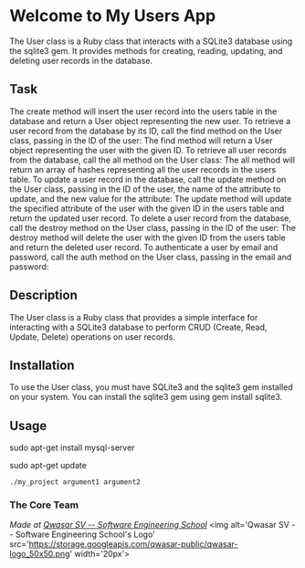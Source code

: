 # Welcome to My Users App
The User class is a Ruby class that interacts with a SQLite3 database using the sqlite3 gem. It provides methods for creating, 
reading, updating, and deleting user records in the database.

## Task
The create method will insert the user record into the users table in the database and return a User object representing the new user.
To retrieve a user record from the database by its ID, call the find method on the User class, passing in the ID of the user:
The find method will return a User object representing the user with the given ID.
To retrieve all user records from the database, call the all method on the User class:
The all method will return an array of hashes representing all the user records in the users table.
To update a user record in the database, call the update method on the User class, passing in the ID of the user, 
the name of the attribute to update, and the new value for the attribute:
The update method will update the specified attribute of the user with the given ID in the users table and return the updated user record.
To delete a user record from the database, call the destroy method on the User class, passing in the ID of the user:
The destroy method will delete the user with the given ID from the users table and return the deleted user record.
To authenticate a user by email and password, call the auth method on the User class, passing in the email and password:

## Description
The User class is a Ruby class that provides a simple interface for interacting with a SQLite3 database to perform 
CRUD (Create, Read, Update, Delete) operations on user records.

## Installation
To use the User class, you must have SQLite3 and the sqlite3 gem installed on your system. 
You can install the sqlite3 gem using gem install sqlite3.

## Usage
sudo apt-get install mysql-server

sudo apt-get update
```
./my_project argument1 argument2
```

### The Core Team


<span><i>Made at <a href='https://qwasar.io'>Qwasar SV -- Software Engineering School</a></i></span>
<span><img alt='Qwasar SV -- Software Engineering School's Logo' src='https://storage.googleapis.com/qwasar-public/qwasar-logo_50x50.png' width='20px'></span>
